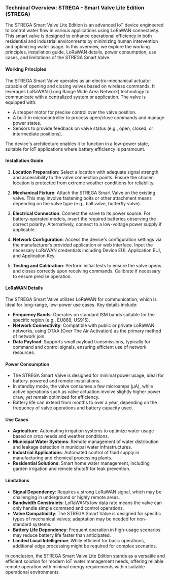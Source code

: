 ### Technical Overview: STREGA - Smart Valve Lite Edition (STREGA)

The STREGA Smart Valve Lite Edition is an advanced IoT device engineered to control water flow in various applications using LoRaWAN connectivity. This smart valve is designed to enhance operational efficiency in both residential and industrial environments by minimizing human intervention and optimizing water usage. In this overview, we explore the working principles, installation guide, LoRaWAN details, power consumption, use cases, and limitations of the STREGA Smart Valve.

#### Working Principles

The STREGA Smart Valve operates as an electro-mechanical actuator capable of opening and closing valves based on wireless commands. It leverages LoRaWAN (Long Range Wide Area Network) technology to communicate with a centralized system or application. The valve is equipped with:

- A stepper motor for precise control over the valve position.
- A built-in microcontroller to process open/close commands and manage power states.
- Sensors to provide feedback on valve status (e.g., open, closed, or intermediate positions).

The device's architecture enables it to function in a low-power state, suitable for IoT applications where battery efficiency is paramount.

#### Installation Guide

1. **Location Preparation**: Select a location with adequate signal strength and accessibility to the valve connection points. Ensure the chosen location is protected from extreme weather conditions for reliability.

2. **Mechanical Fixture**: Attach the STREGA Smart Valve on the existing valve. This may involve fastening bolts or other attachment means depending on the valve type (e.g., ball valve, butterfly valve).

3. **Electrical Connection**: Connect the valve to its power source. For battery-operated models, insert the required batteries observing the correct polarity. Alternatively, connect to a low-voltage power supply if applicable.

4. **Network Configuration**: Access the device's configuration settings via the manufacturer’s provided application or web interface. Input the necessary LoRaWAN credentials including Device EUI, Application EUI, and Application Key.

5. **Testing and Calibration**: Perform initial tests to ensure the valve opens and closes correctly upon receiving commands. Calibrate if necessary to ensure precise operation.

#### LoRaWAN Details

The STREGA Smart Valve utilizes LoRaWAN for communication, which is ideal for long-range, low-power use cases. Key details include:

- **Frequency Bands**: Operates on standard ISM bands suitable for the specific region (e.g., EU868, US915).
- **Network Connectivity**: Compatible with public or private LoRaWAN networks, using OTAA (Over The Air Activation) as the primary method of network join.
- **Data Payload**: Supports small payload transmissions, typically for command and control signals, ensuring efficient use of network resources.

#### Power Consumption

- The STREGA Smart Valve is designed for minimal power usage, ideal for battery-powered and remote installations.
- In standby mode, the valve consumes a few microamps (µA), while active operations such as valve actuation involve slightly higher power draw, yet remain optimized for efficiency.
- Battery life can extend from months to over a year, depending on the frequency of valve operations and battery capacity used.

#### Use Cases

- **Agriculture**: Automating irrigation systems to optimize water usage based on crop needs and weather conditions.
- **Municipal Water Systems**: Remote management of water distribution and leakage detection in municipal water infrastructures.
- **Industrial Applications**: Automated control of fluid supply in manufacturing and chemical processing plants.
- **Residential Solutions**: Smart home water management, including garden irrigation and remote shutoff for leak prevention.

#### Limitations

- **Signal Dependency**: Requires a strong LoRaWAN signal, which may be challenging in underground or highly remote areas.
- **Bandwidth Constraints**: LoRaWAN’s low data rate means the valve can only handle simple command and control operations.
- **Valve Compatibility**: The STREGA Smart Valve is designed for specific types of mechanical valves; adaptation may be needed for non-standard systems.
- **Battery Life Dependency**: Frequent operation in high-usage scenarios may reduce battery life faster than anticipated.
- **Limited Local Intelligence**: While efficient for basic operations, additional edge processing might be required for complex scenarios.

In conclusion, the STREGA Smart Valve Lite Edition stands as a versatile and efficient solution for modern IoT water management needs, offering reliable remote operation with minimal energy requirements within suitable operational environments.